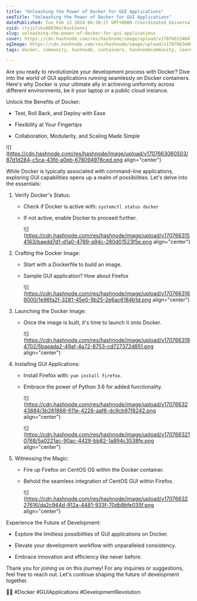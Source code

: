 ```yaml
---
title: "Unleashing the Power of Docker for GUI Applications"
seoTitle: "Unleashing the Power of Docker for GUI Applications"
datePublished: Tue Feb 13 2024 04:30:27 GMT+0000 (Coordinated Universal Time)
cuid: clsjv7iks00030al6avh2enxj
slug: unleashing-the-power-of-docker-for-gui-applications
cover: https://cdn.hashnode.com/res/hashnode/image/upload/v1707663340477/c5390ccf-ed47-4bcc-804e-398082e9ad22.png
ogImage: https://cdn.hashnode.com/res/hashnode/image/upload/v1707663400837/7e0f44cc-a910-4e3d-b43e-d24af070cfc4.png
tags: docker, community, hashnode, containers, hashnodecommunity, learning-journey

---
```


Are you ready to revolutionize your development process with Docker? Dive into the world of GUI applications running seamlessly on Docker containers. Here's why Docker is your ultimate ally in achieving uniformity across different environments, be it your laptop or a public cloud instance.

Unlock the Benefits of Docker:

* Test, Roll Back, and Deploy with Ease
    
* Flexibility at Your Fingertips
    
* Collaboration, Modularity, and Scaling Made Simple
    

![](https://cdn.hashnode.com/res/hashnode/image/upload/v1707663060503/87d1d284-c5ca-43fd-a0eb-678094978ced.png align="center")

While Docker is typically associated with command-line applications, exploring GUI capabilities opens up a realm of possibilities. Let's delve into the essentials:

1. Verify Docker's Status:
    
    * Check if Docker is active with: `systemctl status docker`
        
    * If not active, enable Docker to proceed further.
        
        ![](https://cdn.hashnode.com/res/hashnode/image/upload/v1707663154163/baedd7d1-d1a0-4789-a94c-280d01523f5e.png align="center")
        
2. Crafting the Docker Image:
    
    * Start with a Dockerfile to build an image.
        
    * Sample GUI application? How about Firefox
        
        ![](https://cdn.hashnode.com/res/hashnode/image/upload/v1707663169000/1e96fa2f-3281-45e0-9b25-2e6ac6184b1d.png align="center")
        
3. Launching the Docker Image:
    
    * Once the image is built, it's time to launch it onto Docker.
        
        ![](https://cdn.hashnode.com/res/hashnode/image/upload/v1707663194702/5baeada2-49af-4a72-8753-cd727372d851.png align="center")
        
4. Installing GUI Applications:
    
    * Install Firefox with: `yum install firefox`.
        
    * Embrace the power of Python 3.6 for added functionality.
        
        ![](https://cdn.hashnode.com/res/hashnode/image/upload/v1707663243884/3b281868-611e-4228-aaf6-dc9cb97f8242.png align="center")
        
        ![](https://cdn.hashnode.com/res/hashnode/image/upload/v1707663210768/5a0221ac-90ac-4429-bb82-1a894c3538fe.png align="center")
        
5. Witnessing the Magic:
    
    * Fire up Firefox on CentOS OS within the Docker container.
        
    * Behold the seamless integration of CentOS GUI within Firefox.
        
        ![](https://cdn.hashnode.com/res/hashnode/image/upload/v1707663227616/da2c944d-912a-4481-933f-70db8bfe035f.png align="center")
        

Experience the Future of Development:

* Explore the limitless possibilities of GUI applications on Docker.
    
* Elevate your development workflow with unparalleled consistency.
    
* Embrace innovation and efficiency like never before.
    

Thank you for joining us on this journey! For any inquiries or suggestions, feel free to reach out. Let's continue shaping the future of development together.

🚀✨ #Docker #GUIApplications #DevelopmentRevolution
